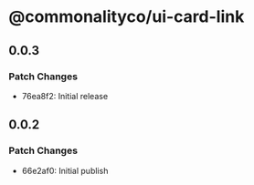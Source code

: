 # @commonalityco/ui-card-link

## 0.0.3

### Patch Changes

- 76ea8f2: Initial release

## 0.0.2

### Patch Changes

- 66e2af0: Initial publish
